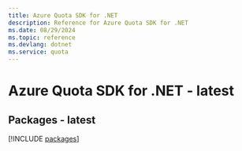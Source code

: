 ```yaml
---
title: Azure Quota SDK for .NET
description: Reference for Azure Quota SDK for .NET
ms.date: 08/29/2024
ms.topic: reference
ms.devlang: dotnet
ms.service: quota
---
```

# Azure Quota SDK for .NET - latest
## Packages - latest
[!INCLUDE [packages](quota-index.md)]